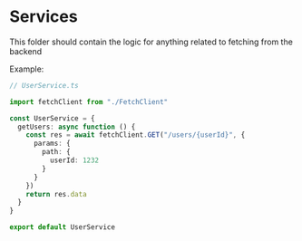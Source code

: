 # Services

This folder should contain the logic for anything related to fetching from the backend

Example:

```ts
// UserService.ts

import fetchClient from "./FetchClient"

const UserService = {
  getUsers: async function () {
    const res = await fetchClient.GET("/users/{userId}", {
      params: {
        path: {
          userId: 1232
        }
      }
    })
    return res.data
  }
}

export default UserService
```
